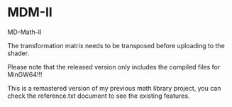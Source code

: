 # MDM-II
MD-Math-II

The transformation matrix needs to be transposed before uploading to the shader.

Please note that the released version only includes the compiled files for MinGW64!!!

This is a remastered version of my previous math library project, you can check the reference.txt document to see the existing features.
